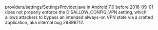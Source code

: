 providers/settings/SettingsProvider.java in Android 7.0 before 2016-09-01 does not properly enforce the DISALLOW_CONFIG_VPN setting, which allows attackers to bypass an intended always-on VPN state via a crafted application, aka internal bug 29899712.